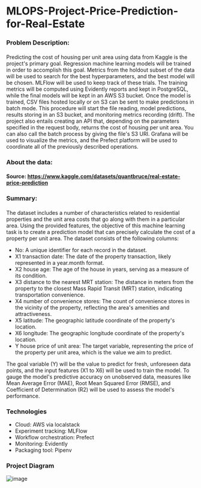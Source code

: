 # MLOPS-Project-Price-Prediction-for-Real-Estate
### Problem Description:
#### 
Predicting the cost of housing per unit area using data from Kaggle is the project's primary goal. Regression machine learning models will be trained in order to accomplish this goal. Metrics from the holdout subset of the data will be used to search for the best hyperparameters, and the best model will be chosen. MLFlow will be used to keep track of these trials. The training metrics will be computed using Evidently reports and kept in PostgreSQL, while the final models will be kept in an AWS S3 bucket. Once the model is trained, CSV files hosted locally or on S3 can be sent to make predictions in batch mode. This procedure will start the file reading, model predictions, results storing in an S3 bucket, and monitoring metrics recording (drift).
The project also entails creating an API that, depending on the parameters specified in the request body, returns the cost of housing per unit area. You can also call the batch process by giving the file's S3 URI.
Grafana will be used to visualize the metrics, and the Prefect platform will be used to coordinate all of the previously described operations.
### About the data:
#### Source: https://www.kaggle.com/datasets/quantbruce/real-estate-price-prediction
### Summary:
#### 
The dataset includes a number of characteristics related to residential properties and the unit area costs that go along with them in a particular area. Using the provided features, the objective of this machine learning task is to create a prediction model that can precisely calculate the cost of a property per unit area.
The dataset consists of the following columns:
-	No: A unique identifier for each record in the dataset.
-	X1 transaction date: The date of the property transaction, likely represented in a year.month format.
-	X2 house age: The age of the house in years, serving as a measure of its condition.
- X3 distance to the nearest MRT station: The distance in meters from the property to the closest Mass Rapid Transit (MRT) station, indicating transportation convenience.
-	X4 number of convenience stores: The count of convenience stores in the vicinity of the property, reflecting the area's amenities and attractiveness.
-	X5 latitude: The geographic latitude coordinate of the property's location.
-	X6 longitude: The geographic longitude coordinate of the property's location.
-	Y house price of unit area: The target variable, representing the price of the property per unit area, which is the value we aim to predict.

The goal variable (Y) will be the value to predict for fresh, unforeseen data points, and the input features (X1 to X6) will be used to train the model. To gauge the model's predictive accuracy on unobserved data, measures like Mean Average Error (MAE), Root Mean Squared Error (RMSE), and Coefficient of Determination (R2) will be used to assess the model's performance.
### Technologies
-	Cloud: AWS via localstack
-	Experiment tracking: MLFlow
-	Workflow orchestration: Prefect
-	Monitoring: Evidently
-	Packaging tool: Pipenv

### Project Diagram
![image](https://github.com/user-attachments/assets/e5f8949e-9cd6-4bc9-abe0-dca66c09f921)

